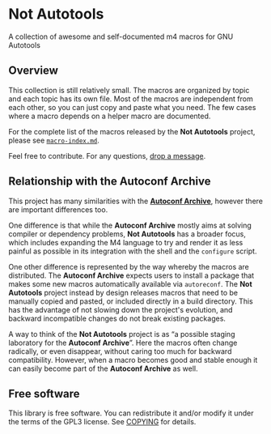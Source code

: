 Not Autotools
=============

A collection of awesome and self-documented m4 macros for GNU Autotools


Overview
--------

This collection is still relatively small. The macros are organized by topic
and each topic has its own file. Most of the macros are independent from each
other, so you can just copy and paste what you need. The few cases where a
macro depends on a helper macro are documented.

For the complete list of the macros released by the **Not Autotools** project,
please see [`macro-index.md`][1].

Feel free to contribute. For any questions, [drop a message][2].


Relationship with the Autoconf Archive
--------------------------------------

This project has many similarities with the [**Autoconf Archive**][3], however
there are important differences too.

One difference is that while the **Autoconf Archive** mostly aims at solving
compiler or dependency problems, **Not Autotools** has a broader focus, which
includes expanding the M4 language to try and render it as less painful as
possible in its integration with the shell and the `configure` script.

One other difference is represented by the way whereby the macros are
distributed. The **Autoconf Archive** expects users to install a package that
makes some new macros automatically available via `autoreconf`. The **Not
Autotools** project instead by design releases macros that need to be manually
copied and pasted, or included directly in a build directory. This has the
advantage of not slowing down the project's evolution, and backward
incompatible changes do not break existing packages.

A way to think of the **Not Autotools** project is as “a possible staging
laboratory for the **Autoconf Archive**”. Here the macros often change
radically, or even disappear, without caring too much for backward
compatibility. However, when a macro becomes good and stable enough it can
easily become part of the **Autoconf Archive** as well.


Free software
-------------

This library is free software. You can redistribute it and/or modify it under
the terms of the GPL3 license. See [COPYING][4] for details.


  [1]: macro-index.md
  [2]: https://github.com/madmurphy/not-autotools/issues
  [3]: https://www.gnu.org/software/autoconf-archive/
  [4]: https://github.com/madmurphy/not-autotools/blob/master/COPYING

